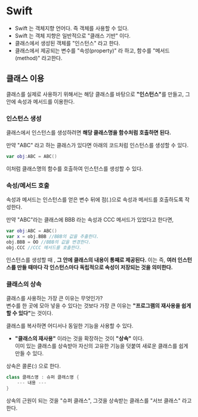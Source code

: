 # Swift
- Swift 는 객체지향 언어다. 즉 객체를 사용할 수 있다.   
- Swift 는 객체 지향은 일반적으로 "클래스 기반" 이다. 
- 클래스에서 생성된 객체를 "인스턴스" 라고 한다.
- 클래스에서 제공되는 변수를 "속성(property)" 라 하고, 함수를 "메서드(method)" 라고한다.


## 클래스 이용
클래스를 실제로 사용하기 위해서는 해당 클래스를 바탕으로 <b>"인스턴스"</b>를 만들고, 그 안에 속성과 메서드를 이용한다.

### 인스턴스 생성
클래스에서 인스턴스를 생성하려면 <b>해당 클래스명을 함수처럼 호출하면 된다.</b>   

만약 "ABC" 라고 하는 클래스가 있다면 아래의 코드처럼 인스턴스를 생성할 수 있다.
```swift
var obj:ABC = ABC()
```
이처럼 클래스명의 함수를 호출하여 인스턴스를 생성할 수 있다.


### 속성/메서드 호출
속성과 메서드는 인스턴스를 얻은 변수 뒤에 점(.)으로 속성과 메서드를 호출하도록 작성한다.

만약 "ABC"라는 클래스에 BBB 라는 속성과 CCC 메서드가 있었다고 한다면,

```swift
var obj:ABC = ABC()
var x = obj.BBB //BBB의 값을 추출한다.
obj.BBB = OO //BBB의 값을 변경한다.
obj.CCC //CCC 메서드를 호출한다.
```

인스턴스를 생성할 때 , <b>그 안에 클래스의 내용이 통째로 제공된다.</b> 이는 즉, <b>여러 인스턴스를 만들 때마다 각 인스턴스마다 독립적으로 속성이 저장되는 것을 의미한다.</b>

### 클래스의 상속 
클래스를 사용하는 가장 큰 이유는 무엇인가?   
변수를 한 곳에 모아 넣을 수 있다는 것보다 가장 큰 이유는 <b>"프로그램의 재사용을 쉽게 할 수 있다"</b>는 것이다.   

클래스를 복사하면 어디서나 동일한 기능을 사용할 수 있다.


- <b>"클래스의 재사용"</b> 이라는 것을 확장하는 것이 <b>"상속"</b> 이다.   
이미 있는 클래스를 상속받아 자신의 고유한 기능을 덧붙여 새로운 클래스를 쉽게 만들 수 있다.

상속은 콜론(:) 으로 한다.
```swift
class 클래스명 : 슈퍼 클래스명 {
    --- 내용 ---
}
```

상속의 근원이 되는 것을 "슈퍼 클래스", 그것을 상속받는 클래스를 "서브 클래스" 라고 한다.